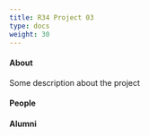 ```yaml
---
title: R34 Project 03
type: docs
weight: 30
---
```


#### About
Some description about the project

#### People

#### Alumni